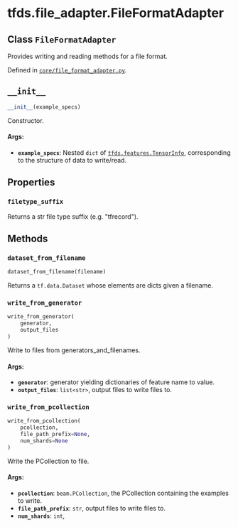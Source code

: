 <div itemscope itemtype="http://developers.google.com/ReferenceObject">
<meta itemprop="name" content="tfds.file_adapter.FileFormatAdapter" />
<meta itemprop="path" content="Stable" />
<meta itemprop="property" content="filetype_suffix"/>
<meta itemprop="property" content="__init__"/>
<meta itemprop="property" content="dataset_from_filename"/>
<meta itemprop="property" content="write_from_generator"/>
<meta itemprop="property" content="write_from_pcollection"/>
</div>

# tfds.file_adapter.FileFormatAdapter

## Class `FileFormatAdapter`

Provides writing and reading methods for a file format.

Defined in [`core/file_format_adapter.py`](https://github.com/tensorflow/datasets/tree/master/tensorflow_datasets/core/file_format_adapter.py).

<!-- Placeholder for "Used in" -->

<h2 id="__init__"><code>__init__</code></h2>

```python
__init__(example_specs)
```

Constructor.

#### Args:

*   <b>`example_specs`</b>: Nested `dict` of
    <a href="../../tfds/features/TensorInfo.md"><code>tfds.features.TensorInfo</code></a>,
    corresponding to the structure of data to write/read.

## Properties

<h3 id="filetype_suffix"><code>filetype_suffix</code></h3>

Returns a str file type suffix (e.g. "tfrecord").

## Methods

<h3 id="dataset_from_filename"><code>dataset_from_filename</code></h3>

``` python
dataset_from_filename(filename)
```

Returns a `tf.data.Dataset` whose elements are dicts given a filename.

<h3 id="write_from_generator"><code>write_from_generator</code></h3>

```python
write_from_generator(
    generator,
    output_files
)
```

Write to files from generators_and_filenames.

#### Args:

*   <b>`generator`</b>: generator yielding dictionaries of feature name to
    value.
*   <b>`output_files`</b>: `list<str>`, output files to write files to.

<h3 id="write_from_pcollection"><code>write_from_pcollection</code></h3>

``` python
write_from_pcollection(
    pcollection,
    file_path_prefix=None,
    num_shards=None
)
```

Write the PCollection to file.

#### Args:

*   <b>`pcollection`</b>: `beam.PCollection`, the PCollection containing the
    examples to write.
*   <b>`file_path_prefix`</b>: `str`, output files to write files to.
*   <b>`num_shards`</b>: `int`,
